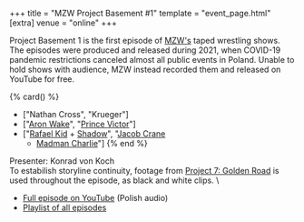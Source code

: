 +++
title = "MZW Project Basement #1"
template = "event_page.html"
[extra]
venue = "online"
+++

Project Basement 1 is the first episode of [MZW's](@/o/mzw.md) taped wrestling shows. The episodes were produced and released during 2021, when COVID-19 pandemic restrictions canceled almost all public events in Poland. Unable to hold shows with audience, MZW instead recorded them and released on YouTube for free.

{% card() %}
- ["Nathan Cross", "Krueger"]
- ["[Aron Wake](@/w/aron-wake.md)", "[Prince Victor](@/w/vic-golden.md)"]
- ["[Rafael Kid](@/w/rafael-kid.md) + [Shadow](@/w/shadow.md)", "[Jacob Crane](@/w/jacob-crane.md)
    + [Madman Charlie](@/w/madman-charlie.md)"]
{% end %}

Presenter: Konrad von Koch \
To estabilish storyline continuity, footage from [Project 7: Golden Road](@/e/2020-01-18-mzw-project-7-golden-road.md) is used throughout the episode, as black and white clips. \

* [Full episode on YouTube](https://www.youtube.com/watch?v=-5uQd-uYHtk) (Polish audio)
* [Playlist of all episodes](https://www.youtube.com/playlist?list=PL9jkhNR2Sx8gOYpibA7twIBHV7w3iyLB2)
